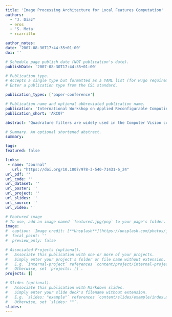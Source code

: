 ```yaml
---
title: 'Image Processing Architecture for Local Features Computation'
authors:
  - "J. Díaz"
  - eros
  - 'S. Mota'
  - rcarrillo

author_notes:
date: '2007-08-30T17:44:35+01:00'
doi: ''

# Schedule page publish date (NOT publication's date).
publishDate: '2007-08-30T17:44:35+01:00'

# Publication type.
# Accepts a single type but formatted as a YAML list (for Hugo requirements).
# Enter a publication type from the CSL standard.

publication_types: ['paper-conference']

# Publication name and optional abbreviated publication name.
publication: 'International Workshop on Applied Reconfigurable Computing'
publication_short: 'ARC07'

abstract: "Quadrature filters are widely used in the Computer Vision community because of their biological support and also because they allow an efficient coding of local features. They can be used to estimate local energy, phase, and orientation or even allow classifying image textures. The drawback of this image decomposition is that requires performing intensive pixel-wise computations which makes it impossible to use in most real-time applications. In this contribution we present a high performance architecture capable of extracting local phase, orientation and energy at a rate of 56.5 Mpps. Taking into account that FPGA resources are constrained, we have implemented a steerable filters bank (instead of Gabor filters bank) based on Second Order Gaussian derivatives. This method has the advantage that the filters are 2-D separable and each image orientation can be extracted from a basic set of seven filters. We present in this paper the proposed architecture and analyze the quantization degradation error generated by using fixed point arithmetic. We show the resources consumption, the performance and finally, we present some results from the developed system."

# Summary. An optional shortened abstract.
summary:

tags:
featured: false

links:
 - name: "Journal"
   url: "https://doi.org/10.1007/978-3-540-71431-6_24"
url_pdf: ''
url_code: ''
url_dataset: ''
url_poster: ''
url_project: ''
url_slides: ''
url_source: ''
url_video: ''

# Featured image
# To use, add an image named `featured.jpg/png` to your page's folder.
image:
#  caption: 'Image credit: [**Unsplash**](https://unsplash.com/photos/jdD8gXaTZsc)'
#  focal_point: ''
#  preview_only: false

# Associated Projects (optional).
#   Associate this publication with one or more of your projects.
#   Simply enter your project's folder or file name without extension.
#   E.g. `internal-project` references `content/project/internal-project/index.md`.
#   Otherwise, set `projects: []`.
projects: []

# Slides (optional).
#   Associate this publication with Markdown slides.
#   Simply enter your slide deck's filename without extension.
#   E.g. `slides: "example"` references `content/slides/example/index.md`.
#   Otherwise, set `slides: ""`.
slides:
---
```

